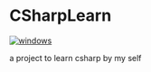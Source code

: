 # CSharpLearn

[![windows](https://github.com/dxyinme/CSharpLearn/actions/workflows/dotnet-windows.yml/badge.svg)](https://github.com/dxyinme/CSharpLearn/actions/workflows/dotnet-windows.yml)

a project to learn csharp by my self
